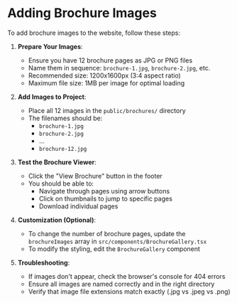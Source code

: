 # Adding Brochure Images

To add brochure images to the website, follow these steps:

1. **Prepare Your Images**:
   - Ensure you have 12 brochure pages as JPG or PNG files
   - Name them in sequence: `brochure-1.jpg`, `brochure-2.jpg`, etc.
   - Recommended size: 1200x1600px (3:4 aspect ratio)
   - Maximum file size: 1MB per image for optimal loading

2. **Add Images to Project**:
   - Place all 12 images in the `public/brochures/` directory
   - The filenames should be:
     - `brochure-1.jpg`
     - `brochure-2.jpg`
     - ...
     - `brochure-12.jpg`

3. **Test the Brochure Viewer**:
   - Click the "View Brochure" button in the footer
   - You should be able to:
     - Navigate through pages using arrow buttons
     - Click on thumbnails to jump to specific pages
     - Download individual pages

4. **Customization (Optional)**:
   - To change the number of brochure pages, update the `brochureImages` array in `src/components/BrochureGallery.tsx`
   - To modify the styling, edit the `BrochureGallery` component

5. **Troubleshooting**:
   - If images don't appear, check the browser's console for 404 errors
   - Ensure all images are named correctly and in the right directory
   - Verify that image file extensions match exactly (.jpg vs .jpeg vs .png)
